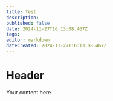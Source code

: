 ```yaml
---
title: Test
description: 
published: false
date: 2024-11-27T16:13:08.467Z
tags: 
editor: markdown
dateCreated: 2024-11-27T16:13:08.467Z
---
```


# Header
Your content here